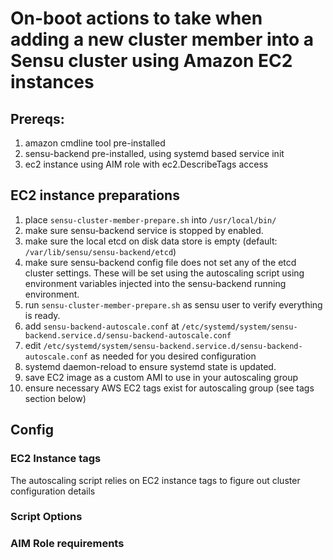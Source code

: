 # On-boot actions to take when adding a new cluster member into a Sensu cluster using Amazon EC2 instances

## Prereqs:
1. amazon cmdline tool pre-installed
1. sensu-backend pre-installed, using systemd based service init
1. ec2 instance using AIM role with ec2.DescribeTags access

## EC2 instance preparations
1. place `sensu-cluster-member-prepare.sh` into `/usr/local/bin/`
1. make sure sensu-backend service is stopped by enabled.
1. make sure the local etcd on disk data store is empty (default: `/var/lib/sensu/sensu-backend/etcd`)
1. make sure sensu-backend config file does not set any of the etcd cluster settings. These will be set using the autoscaling script using environment variables injected into the sensu-backend running environment.
1. run `sensu-cluster-member-prepare.sh` as sensu user  to verify everything is ready.
1. add `sensu-backend-autoscale.conf` at `/etc/systemd/system/sensu-backend.service.d/sensu-backend-autoscale.conf`
1. edit `/etc/systemd/system/sensu-backend.service.d/sensu-backend-autoscale.conf` as needed for you desired configuration
1. systemd daemon-reload to ensure systemd state is updated.
1. save EC2 image as a custom AMI to use in your autoscaling group
1. ensure necessary AWS EC2 tags exist for autoscaling group (see tags section below)

## Config

### EC2 Instance tags
The autoscaling script relies on EC2 instance tags to figure out cluster configuration details

### Script Options


### AIM Role requirements

